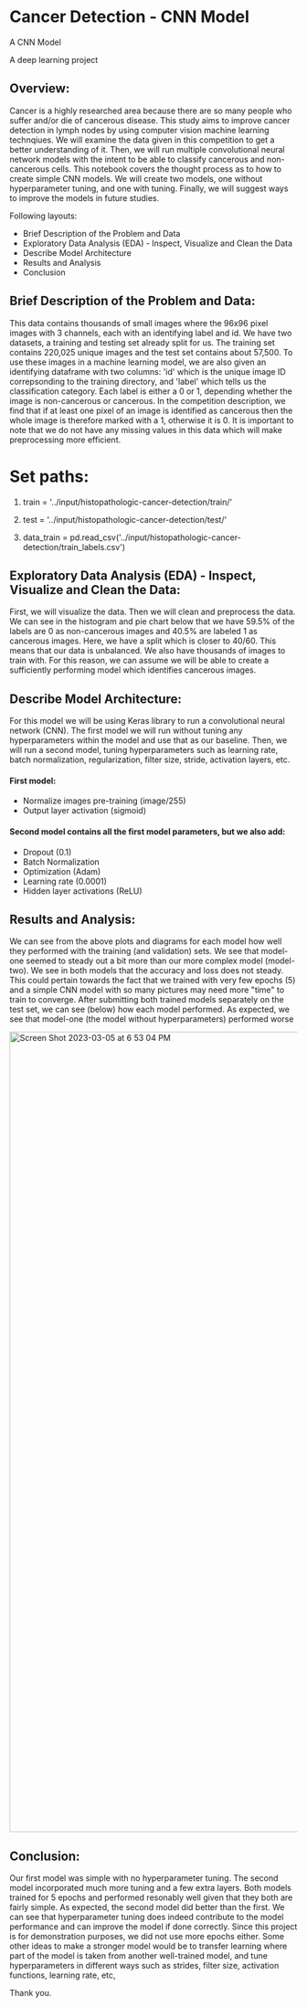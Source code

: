 # Cancer Detection - CNN Model

A CNN Model

A deep learning project

## Overview:
Cancer is a highly researched area because there are so many people who suffer and/or die of cancerous disease. This study aims to improve cancer detection in lymph nodes by using computer vision machine learning technqiues. We will examine the data given in this competition to get a better understanding of it. Then, we will run multiple convolutional neural network models with the intent to be able to classify cancerous and non-cancerous cells.
This notebook covers the thought process as to how to create simple CNN models. We will create two models, one without hyperparameter tuning, and one with tuning. Finally, we will suggest ways to improve the models in future studies.

Following layouts:

* Brief Description of the Problem and Data
* Exploratory Data Analysis (EDA) - Inspect, Visualize and Clean the Data
* Describe Model Architecture
* Results and Analysis
* Conclusion

## Brief Description of the Problem and Data:

This data contains thousands of small images where the 96x96 pixel images with 3 channels, each with an identifying label and id.
We have two datasets, a training and testing set already split for us. The training set contains 220,025 unique images and the test set contains about 57,500. To use these images in a machine learning model, we are also given an identifying dataframe with two columns: 'id' which is the unique image ID correpsonding to the training directory, and 'label' which tells us the classification category. Each label is either a 0 or 1, depending whether the image is non-cancerous or cancerous.
In the competition description, we find that if at least one pixel of an image is identified as cancerous then the whole image is therefore marked with a 1, otherwise it is 0. It is important to note that we do not have any missing values in this data which will make preprocessing more efficient.

# Set paths:

1. train = '../input/histopathologic-cancer-detection/train/'
2. test = '../input/histopathologic-cancer-detection/test/'

3. data_train = pd.read_csv('../input/histopathologic-cancer-detection/train_labels.csv')

## Exploratory Data Analysis (EDA) - Inspect, Visualize and Clean the Data:

First, we will visualize the data. Then we will clean and preprocess the data.
We can see in the histogram and pie chart below that we have 59.5% of the labels are 0 as non-cancerous images and 40.5% are labeled 1 as cancerous images. Here, we have a split which is closer to 40/60. This means that our data is unbalanced.
We also have thousands of images to train with. For this reason, we can assume we will be able to create a sufficiently performing model which identifies cancerous images.

## Describe Model Architecture:

For this model we will be using Keras library to run a convolutional neural network (CNN).
The first model we will run without tuning any hyperparameters within the model and use that as our baseline. Then, we will run a second model, tuning hyperparameters such as learning rate, batch normalization, regularization, filter size, stride, activation layers, etc.

#### First model:

* Normalize images pre-training (image/255)
* Output layer activation (sigmoid)

#### Second model contains all the first model parameters, but we also add:

* Dropout (0.1)
* Batch Normalization
* Optimization (Adam)
* Learning rate (0.0001)
* Hidden layer activations (ReLU)

## Results and Analysis:

We can see from the above plots and diagrams for each model how well they performed with the training (and validation) sets. We see that model-one seemed to steady out a bit more than our more complex model (model-two). We see in both models that the accuracy and loss does not steady. This could pertain towards the fact that we trained with very few epochs (5) and a simple CNN model with so many pictures may need more "time" to train to converge.
After submitting both trained models separately on the test set, we can see (below) how each model performed. As expected, we see that model-one (the model without hyperparameters) performed worse

<img width="1401" alt="Screen Shot 2023-03-05 at 6 53 04 PM" src="https://user-images.githubusercontent.com/81925727/223009417-6844ccd4-f216-447c-aa30-c058cf341e1a.png">


## Conclusion:

Our first model was simple with no hyperparameter tuning. The second model incorporated much more tuning and a few extra layers. Both models trained for 5 epochs and performed resonably well given that they both are fairly simple. As expected, the second model did better than the first. We can see that hyperparameter tuning does indeed contribute to the model performance and can improve the model if done correctly.
Since this project is for demonstration purposes, we did not use more epochs either. Some other ideas to make a stronger model would be to transfer learning where part of the model is taken from another well-trained model, and tune hyperparameters in different ways such as strides, filter size, activation functions, learning rate, etc,


Thank you.

